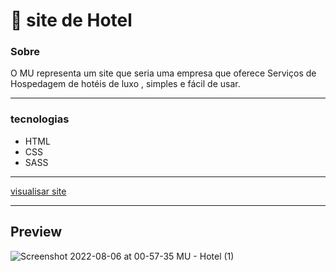 # 🏨 site de Hotel

### Sobre

O MU representa um site que seria uma empresa que oferece Serviços de Hospedagem de hotéis de luxo , simples e fácil de usar.

------------

### tecnologias
- HTML
- CSS
- SASS

------------

[visualisar site](https://guialvess.github.io/Hotel-mu-landing/ "visualisar site")

------------
## Preview

![Screenshot 2022-08-06 at 00-57-35 MU - Hotel (1)](https://user-images.githubusercontent.com/70963422/183234274-95e48433-f87a-4b7b-8218-65cd803821e0.png)

